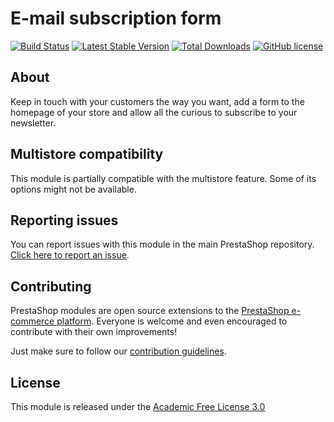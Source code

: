# E-mail subscription form

[![Build Status](https://travis-ci.com/PrestaShop/ps_emailsubscription.svg?branch=master)](https://travis-ci.com/PrestaShop/ps_emailsubscription)
[![Latest Stable Version](https://poser.pugx.org/PrestaShop/ps_emailsubscription/v)](//packagist.org/packages/PrestaShop/ps_emailsubscription)
[![Total Downloads](https://poser.pugx.org/PrestaShop/ps_emailsubscription/downloads)](//packagist.org/packages/PrestaShop/ps_emailsubscription)
[![GitHub license](https://img.shields.io/github/license/PrestaShop/ps_emailsubscription)](https://github.com/PrestaShop/ps_emailsubscription/LICENSE.md)

## About

Keep in touch with your customers the way you want, add a form to the homepage of your store and allow all the curious to subscribe to your newsletter.

## Multistore compatibility

This module is partially compatible with the multistore feature. Some of its options might not be available.

## Reporting issues

You can report issues with this module in the main PrestaShop repository. [Click here to report an issue][report-issue]. 

## Contributing

PrestaShop modules are open source extensions to the [PrestaShop e-commerce platform][prestashop]. Everyone is welcome and even encouraged to contribute with their own improvements!

Just make sure to follow our [contribution guidelines][contribution-guidelines].

## License

This module is released under the [Academic Free License 3.0][AFL-3.0] 

[report-issue]: https://github.com/PrestaShop/PrestaShop/issues/new/choose
[prestashop]: https://www.prestashop-project.org/
[contribution-guidelines]: https://devdocs.prestashop.com/1.7/contribute/contribution-guidelines/project-modules/
[AFL-3.0]: https://opensource.org/licenses/AFL-3.0
